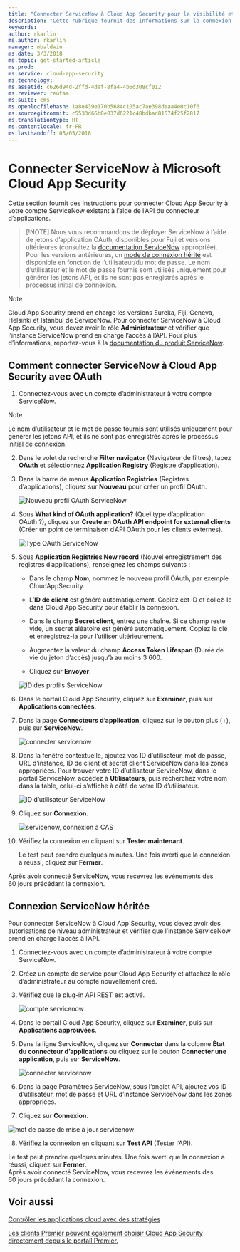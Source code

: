 ```yaml
---
title: "Connecter ServiceNow à Cloud App Security pour la visibilité et le contrôle d’utilisation | Microsoft Docs"
description: "Cette rubrique fournit des informations sur la connexion de votre application ServiceNow à Cloud App Security à l’aide du connecteur API."
keywords: 
author: rkarlin
ms.author: rkarlin
manager: mbaldwin
ms.date: 3/3/2018
ms.topic: get-started-article
ms.prod: 
ms.service: cloud-app-security
ms.technology: 
ms.assetid: c626d94d-2ffd-4daf-8fa4-4b6d308cf012
ms.reviewer: reutam
ms.suite: ems
ms.openlocfilehash: 1a8e439e170b5684c105ac7ae398deaa4e0c10f6
ms.sourcegitcommit: c5533d66b8e037d6221c48bdbad81574f25f2817
ms.translationtype: HT
ms.contentlocale: fr-FR
ms.lasthandoff: 03/05/2018
---
```

# <a name="connect-servicenow-to-microsoft-cloud-app-security"></a>Connecter ServiceNow à Microsoft Cloud App Security

Cette section fournit des instructions pour connecter Cloud App Security à votre compte ServiceNow existant à l’aide de l’API du connecteur d’applications. 

 >  [!NOTE]
>  Nous vous recommandons de déployer ServiceNow à l’aide de jetons d’application OAuth, disponibles pour Fuji et versions ultérieures (consultez la [documentation ServiceNow](http://wiki.servicenow.com/index.php?title=OAuth_Applications#gsc.tab=0) appropriée). Pour les versions antérieures, un [mode de connexion hérité](#legacy-servicenow-connection) est disponible en fonction de l’utilisateur/du mot de passe. Le nom d’utilisateur et le mot de passe fournis sont utilisés uniquement pour générer les jetons API, et ils ne sont pas enregistrés après le processus initial de connexion.

 > [!NOTE]  
>  Cloud App Security prend en charge les versions Eureka, Fiji, Geneva, Helsinki et Istanbul de ServiceNow. Pour connecter ServiceNow à Cloud App Security, vous devez avoir le rôle **Administrateur** et vérifier que l’instance ServiceNow prend en charge l’accès à l’API.  Pour plus d’informations, reportez-vous à la [documentation du produit ServiceNow](http://wiki.servicenow.com/index.php?title=Base_System_Roles#gsc.tab=0).
  
## <a name="how-to-connect-servicenow-to-cloud-app-security-using-oauth"></a>Comment connecter ServiceNow à Cloud App Security avec OAuth
  
  
1.  Connectez-vous avec un compte d’administrateur à votre compte ServiceNow.  
 
  > [!NOTE]
  >  Le nom d’utilisateur et le mot de passe fournis sont utilisés uniquement pour générer les jetons API, et ils ne sont pas enregistrés après le processus initial de connexion.

2.  Dans le volet de recherche **Filter navigator** (Navigateur de filtres), tapez **OAuth** et sélectionnez **Application Registry** (Registre d’application).

3. Dans la barre de menus **Application Registries** (Registres d’applications), cliquez sur **Nouveau** pour créer un profil OAuth.

   ![Nouveau profil OAuth ServiceNow](./media/servicenow-app-registry.png)

4. Sous **What kind of OAuth application?** (Quel type d’application OAuth ?), cliquez sur **Create an OAuth API endpoint for external clients** (Créer un point de terminaison d’API OAuth pour les clients externes).

   ![Type OAuth ServiceNow](./media/servicenow-oauth-app-type.png)

5. Sous **Application Registries New record** (Nouvel enregistrement des registres d’applications), renseignez les champs suivants :
    
    - Dans le champ **Nom**, nommez le nouveau profil OAuth, par exemple CloudAppSecurity. 
    
    - L’**ID de client** est généré automatiquement. Copiez cet ID et collez-le dans Cloud App Security pour établir la connexion.
    
    - Dans le champ **Secret client**, entrez une chaîne. Si ce champ reste vide, un secret aléatoire est généré automatiquement. Copiez la clé et enregistrez-la pour l’utiliser ultérieurement. 
    
    - Augmentez la valeur du champ **Access Token Lifespan** (Durée de vie du jeton d’accès) jusqu’à au moins 3 600.
    
    - Cliquez sur **Envoyer**.

   ![ID des profils ServiceNow](./media/servicenow-profile-ids.png)

6.  Dans le portail Cloud App Security, cliquez sur **Examiner**, puis sur **Applications connectées**.  
  
7.  Dans la page **Connecteurs d’application**, cliquez sur le bouton plus (+), puis sur **ServiceNow**.  
  
     ![connecter servicenow](./media/connect-servicenow.png "connecter servicenow")  
  
8.  Dans la fenêtre contextuelle, ajoutez vos ID d’utilisateur, mot de passe, URL d’instance, ID de client et secret client ServiceNow dans les zones appropriées. Pour trouver votre ID d’utilisateur ServiceNow, dans le portail ServiceNow, accédez à **Utilisateurs**, puis recherchez votre nom dans la table, celui-ci s’affiche à côté de votre ID d’utilisateur.

    ![ID d’utilisateur ServiceNow](./media/servicenow-userid.png)
  
9.  Cliquez sur **Connexion**.  
  
     ![servicenow, connexion à CAS](./media/servicenow-portal-connect.png "servicenow, connexion dans le portail")  
  
10.  Vérifiez la connexion en cliquant sur **Tester maintenant**.  
  
     Le test peut prendre quelques minutes. Une fois averti que la connexion a réussi, cliquez sur **Fermer**.  
  
Après avoir connecté ServiceNow, vous recevrez les événements des 60 jours précédant la connexion.
  
## <a name="legacy-servicenow-connection"></a>Connexion ServiceNow héritée

Pour connecter ServiceNow à Cloud App Security, vous devez avoir des autorisations de niveau administrateur et vérifier que l’instance ServiceNow prend en charge l’accès à l’API.   

1.  Connectez-vous avec un compte d’administrateur à votre compte ServiceNow.   

2.  Créez un compte de service pour Cloud App Security et attachez le rôle d’administrateur au compte nouvellement créé.   

3.  Vérifiez que le plug-in API REST est activé.   

    ![compte servicenow](./media/servicenow-account.png "compte servicenow")   

4.  Dans le portail Cloud App Security, cliquez sur **Examiner**, puis sur **Applications approuvées**.   

5.  Dans la ligne ServiceNow, cliquez sur **Connecter** dans la colonne **État du connecteur d’applications** ou cliquez sur le bouton **Connecter une application**, puis sur **ServiceNow**.   

    ![connecter servicenow](./media/connect-servicenow.png "connecter servicenow")   

6.  Dans la page Paramètres ServiceNow, sous l’onglet API, ajoutez vos ID d’utilisateur, mot de passe et URL d’instance ServiceNow dans les zones appropriées.   

7.  Cliquez sur **Connexion**.   

   ![mot de passe de mise à jour servicenow](./media/servicenow-update-password.png "mot de passe de mise à jour servicenow")   

8.  Vérifiez la connexion en cliquant sur **Test API** (Tester l’API).   
  
   Le test peut prendre quelques minutes. Une fois averti que la connexion a réussi, cliquez sur **Fermer**.    
 Après avoir connecté ServiceNow, vous recevrez les événements des 60 jours précédant la connexion. 


## <a name="see-also"></a>Voir aussi  
[Contrôler les applications cloud avec des stratégies](control-cloud-apps-with-policies.md)   

[Les clients Premier peuvent également choisir Cloud App Security directement depuis le portail Premier.](https://premier.microsoft.com/)  
  
